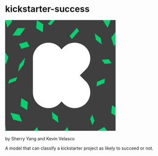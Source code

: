 # kickstarter-success
![kickstarter image](kickstarter.png)

by Sherry Yang and  Kevin Velasco

A model that can classify a kickstarter project as likely to succeed or not. 
